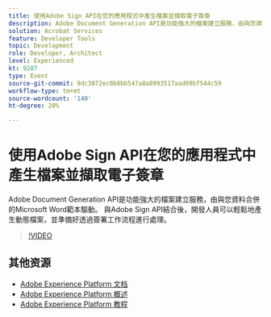 ```yaml
---
title: 使用Adobe Sign API在您的應用程式中產生檔案並擷取電子簽章
description: Adobe Document Generation API是功能強大的檔案建立服務，由與您資料合併的Microsoft Word範本驅動。 與Adobe Sign API結合後，開發人員可以輕鬆地產生動態檔案，並準備好透過簽署工作流程進行處理。
solution: Acrobat Services
feature: Developer Tools
topic: Development
role: Developer, Architect
level: Experienced
kt: 9207
type: Event
source-git-commit: 9dc3872ec0b8bb547a8a8993517aad09bf544c59
workflow-type: tm+mt
source-wordcount: '140'
ht-degree: 20%

---
```


# 使用Adobe Sign API在您的應用程式中產生檔案並擷取電子簽章

Adobe Document Generation API是功能強大的檔案建立服務，由與您資料合併的Microsoft Word範本驅動。 與Adobe Sign API結合後，開發人員可以輕鬆地產生動態檔案，並準備好透過簽署工作流程進行處理。

>[!VIDEO](https://video.tv.adobe.com/v/338097/?quality=12&learn=on&hidetitle=true)

## 其他资源

- [Adobe Experience Platform 文档](https://experienceleague.adobe.com/docs/experience-platform.html)
- [Adobe Experience Platform 概述](https://experienceleague.adobe.com/docs/experience-platform/landing/home.html?lang=zh-Hans)
- [Adobe Experience Platform 教程](https://experienceleague.adobe.com/docs/platform-learn/tutorials/overview.html?lang=en)
